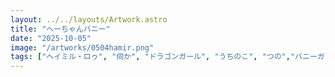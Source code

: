 ```yaml
---
layout: ../../layouts/Artwork.astro
title: "へーちゃんバニー"
date: "2025-10-05"
image: "/artworks/0504hamir.png"
tags: ["ヘイミル・ロゥ", "伺か", "ドラゴンガール", "うちのこ", "つの","バニーガール"]
---
```


